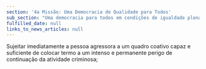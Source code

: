 ```yaml
---
section: '4a Missão: Uma Democracia de Qualidade para Todos'
sub_section: "Uma democracia para todos em condições de igualdade plena"
fulfilled_date: null
links_to_news_articles: null
---
```


Sujeitar imediatamente a pessoa agressora a um quadro coativo capaz e suficiente de colocar termo a um intenso e permanente perigo de continuação da atividade criminosa;